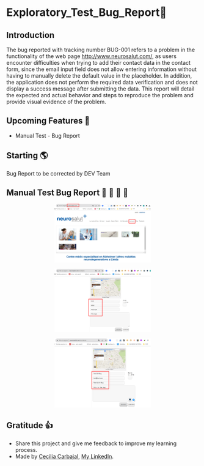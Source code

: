 
Exploratory_Test_Bug_Report🧪
============
## Introduction
The bug reported with tracking number BUG-001 refers to a problem in the functionality of the web page http://www.neurosalut.com/, as users encounter difficulties when trying to add their contact data in the contact form, since the email input field does not allow entering information without having to manually delete the default value in the placeholder. In addition, the application does not perform the required data verification and does not display a success message after submitting the data. This report will detail the expected and actual behavior and steps to reproduce the problem and provide visual evidence of the problem.

## Upcoming Features 🚀 
  - Manual Test - Bug Report 

## Starting 🌎

Bug Report to be corrected by DEV Team


## Manual Test Bug Report 🧪 🔬 🔭 📡 

<p align="center">
  <img src="public/img/Readme.MD/TestScreen1.jpg?raw=true" width="50%" /></a>
</p>
<p align="center"><img src="public/img/Readme.MD/TestScreen2.jpg?raw=true" width="50%"></a></p>
<p align="center"><img src="public/img/Readme.MD/TestScreen3.jpg?raw=true" width="50%"></a></p>


## Gratitude 👍
* Share this project and give me feedback to improve my learning process.
* Made by [Cecilia Carbajal](https://github.com/belcar-ceci/belcar_ceci_portfolio.git), [My LinkedIn](https://www.linkedin.com/in/cecicarbel/).

